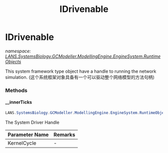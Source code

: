 ﻿---
title: IDrivenable
---

# IDrivenable
_namespace: [LANS.SystemsBiology.GCModeller.ModellingEngine.EngineSystem.RuntimeObjects](N-LANS.SystemsBiology.GCModeller.ModellingEngine.EngineSystem.RuntimeObjects.html)_

This system framework type object have a handle to running the network simulation.
 (这个系统框架对象具备有一个可以驱动整个网络模型的方法句柄)



### Methods

#### __innerTicks
```csharp
LANS.SystemsBiology.GCModeller.ModellingEngine.EngineSystem.RuntimeObjects.IDrivenable.__innerTicks(System.Int32)
```
The System Driver Handle

|Parameter Name|Remarks|
|--------------|-------|
|KernelCycle|-|



